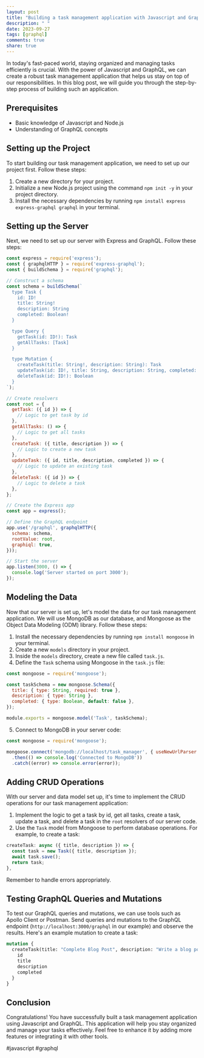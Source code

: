 ```yaml
---
layout: post
title: "Building a task management application with Javascript and GraphQL"
description: " "
date: 2023-09-27
tags: [graphql]
comments: true
share: true
---
```


In today's fast-paced world, staying organized and managing tasks efficiently is crucial. With the power of Javascript and GraphQL, we can create a robust task management application that helps us stay on top of our responsibilities. In this blog post, we will guide you through the step-by-step process of building such an application.

## Prerequisites

- Basic knowledge of Javascript and Node.js
- Understanding of GraphQL concepts

## Setting up the Project

To start building our task management application, we need to set up our project first. Follow these steps:

1. Create a new directory for your project.
2. Initialize a new Node.js project using the command `npm init -y` in your project directory.
3. Install the necessary dependencies by running `npm install express express-graphql graphql` in your terminal.

## Setting up the Server

Next, we need to set up our server with Express and GraphQL. Follow these steps:

```javascript
const express = require('express');
const { graphqlHTTP } = require('express-graphql');
const { buildSchema } = require('graphql');

// Construct a schema
const schema = buildSchema(`
  type Task {
    id: ID!
    title: String!
    description: String
    completed: Boolean!
  }

  type Query {
    getTask(id: ID!): Task
    getAllTasks: [Task]
  }

  type Mutation {
    createTask(title: String!, description: String): Task
    updateTask(id: ID!, title: String, description: String, completed: Boolean): Task
    deleteTask(id: ID!): Boolean
  }
`);

// Create resolvers
const root = {
  getTask: ({ id }) => {
    // Logic to get task by id
  },
  getAllTasks: () => {
    // Logic to get all tasks
  },
  createTask: ({ title, description }) => {
    // Logic to create a new task
  },
  updateTask: ({ id, title, description, completed }) => {
    // Logic to update an existing task
  },
  deleteTask: ({ id }) => {
    // Logic to delete a task
  },
};

// Create the Express app
const app = express();

// Define the GraphQL endpoint
app.use('/graphql', graphqlHTTP({
  schema: schema,
  rootValue: root,
  graphiql: true,
}));

// Start the server
app.listen(3000, () => {
  console.log('Server started on port 3000');
});
```

## Modeling the Data

Now that our server is set up, let's model the data for our task management application. We will use MongoDB as our database, and Mongoose as the Object Data Modeling (ODM) library. Follow these steps:

1. Install the necessary dependencies by running `npm install mongoose` in your terminal.
2. Create a new `models` directory in your project.
3. Inside the `models` directory, create a new file called `task.js`.
4. Define the `Task` schema using Mongoose in the `task.js` file:

```javascript
const mongoose = require('mongoose');

const taskSchema = new mongoose.Schema({
  title: { type: String, required: true },
  description: { type: String },
  completed: { type: Boolean, default: false },
});

module.exports = mongoose.model('Task', taskSchema);
```

5. Connect to MongoDB in your server code:

```javascript
const mongoose = require('mongoose');

mongoose.connect('mongodb://localhost/task_manager', { useNewUrlParser: true, useUnifiedTopology: true })
  .then(() => console.log('Connected to MongoDB'))
  .catch((error) => console.error(error));
```

## Adding CRUD Operations

With our server and data model set up, it's time to implement the CRUD operations for our task management application:

1. Implement the logic to get a task by id, get all tasks, create a task, update a task, and delete a task in the `root` resolvers of our server code. 
2. Use the `Task` model from Mongoose to perform database operations. For example, to create a task:

```javascript
createTask: async ({ title, description }) => {
  const task = new Task({ title, description });
  await task.save();
  return task;
},
```

Remember to handle errors appropriately.

## Testing GraphQL Queries and Mutations

To test our GraphQL queries and mutations, we can use tools such as Apollo Client or Postman. Send queries and mutations to the GraphQL endpoint (`http://localhost:3000/graphql` in our example) and observe the results. Here's an example mutation to create a task:

```graphql
mutation {
  createTask(title: "Complete Blog Post", description: "Write a blog post about building a task management application") {
    id
    title
    description
    completed
  }
}
```

## Conclusion

Congratulations! You have successfully built a task management application using Javascript and GraphQL. This application will help you stay organized and manage your tasks effectively. Feel free to enhance it by adding more features or integrating it with other tools.

#javascript #graphql